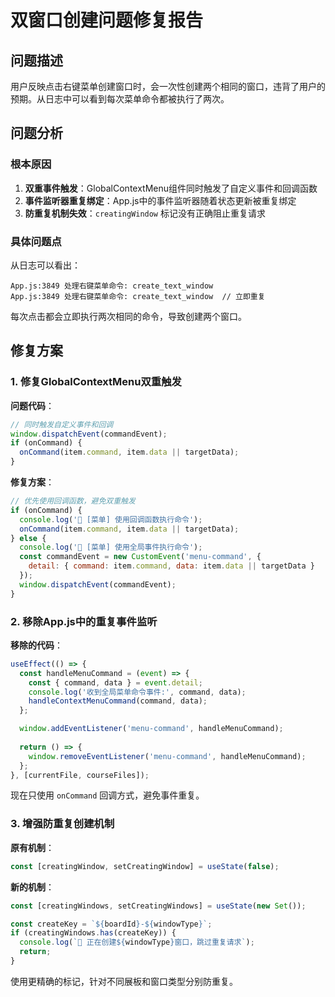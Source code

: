 # 双窗口创建问题修复报告

## 问题描述
用户反映点击右键菜单创建窗口时，会一次性创建两个相同的窗口，违背了用户的预期。从日志中可以看到每次菜单命令都被执行了两次。

## 问题分析

### 根本原因
1. **双重事件触发**：GlobalContextMenu组件同时触发了自定义事件和回调函数
2. **事件监听器重复绑定**：App.js中的事件监听器随着状态更新被重复绑定
3. **防重复机制失效**：`creatingWindow` 标记没有正确阻止重复请求

### 具体问题点
从日志可以看出：
```
App.js:3849 处理右键菜单命令: create_text_window
App.js:3849 处理右键菜单命令: create_text_window  // 立即重复
```

每次点击都会立即执行两次相同的命令，导致创建两个窗口。

## 修复方案

### 1. 修复GlobalContextMenu双重触发
**问题代码**：
```javascript
// 同时触发自定义事件和回调
window.dispatchEvent(commandEvent);
if (onCommand) {
  onCommand(item.command, item.data || targetData);
}
```

**修复方案**：
```javascript
// 优先使用回调函数，避免双重触发
if (onCommand) {
  console.log('🎯 [菜单] 使用回调函数执行命令');
  onCommand(item.command, item.data || targetData);
} else {
  console.log('🎯 [菜单] 使用全局事件执行命令');
  const commandEvent = new CustomEvent('menu-command', {
    detail: { command: item.command, data: item.data || targetData }
  });
  window.dispatchEvent(commandEvent);
}
```

### 2. 移除App.js中的重复事件监听
**移除的代码**：
```javascript
useEffect(() => {
  const handleMenuCommand = (event) => {
    const { command, data } = event.detail;
    console.log('收到全局菜单命令事件:', command, data);
    handleContextMenuCommand(command, data);
  };

  window.addEventListener('menu-command', handleMenuCommand);
  
  return () => {
    window.removeEventListener('menu-command', handleMenuCommand);
  };
}, [currentFile, courseFiles]);
```

现在只使用 `onCommand` 回调方式，避免事件重复。

### 3. 增强防重复创建机制
**原有机制**：
```javascript
const [creatingWindow, setCreatingWindow] = useState(false);
```

**新的机制**：
```javascript
const [creatingWindows, setCreatingWindows] = useState(new Set());

const createKey = `${boardId}-${windowType}`;
if (creatingWindows.has(createKey)) {
  console.log(`🚫 正在创建${windowType}窗口，跳过重复请求`);
  return;
}
```

使用更精确的标记，针对不同展板和窗口类型分别防重复。 